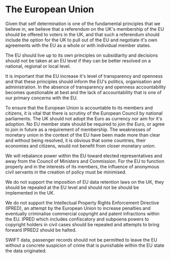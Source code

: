 The European Union
==================

Given that self determination is one of the fundamental principles that we believe in, we believe that a referendum on the UK's membership of the EU should be offered to voters in the UK, and that such a referendum should include the option for the UK to pull out of the EU and negotiate it's own agreements with the EU as a whole or with individual member states.

The EU should live up to its own principles on subsidiarity and decisions should not be taken at an EU level if they can be better resolved on a national, regional or local level.

It is important that the EU increase it's level of transparency and openness and that these principles should inform the EU's politics, organisation and administration. In the absence of transparency and openness accountability becomes questionable at best and the lack of accountability that is one of our primary concerns with the EU.

To ensure that the European Union is accountable to its members and citizens, it is vital that there is scrutiny of the European Council by national parliaments.
 The UK should not adopt the Euro as currency nor aim for it's adoption.  No EU member state should be required to join the Euro, or agree to join in future as a requirement of membership.  The weaknesses of monetary union in the context of the EU have been made more than clear and without being resolved, it is obvious that some countries, their economies and citizens, would not benefit from closer monetary union.

We will rebalance power within the EU toward elected representatives and away from the Council of Ministers and Commission. For the EU to function properly and in the interests of its members, the influence of anonymous civil servants in the creation of policy must be minimised.

We do not support the imposition of EU data retention laws on the UK, they should be repealed at the EU level and should not be should be implemented in the UK.

We do not support the Intellectual Property Rights Enforcement Directive (IPRED), an attempt by the European Union to increase penalties and eventually criminalise commercial copyright and patent infractions within the EU.  IPRED which includes confiscatory and subpoena powers to copyright holders in civil cases should be repealed and attempts to bring forward IPRED2 should be halted.

SWIFT data, passenger records should not be permitted to leave the EU without a concrete suspicion of crime that is punishable within the EU state the data originated.



